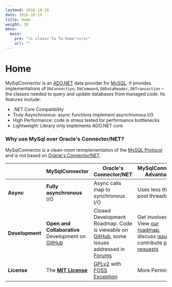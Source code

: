```yaml
---
lastmod: 2016-10-16
date: 2016-10-16
title: Home
weight: 10
menu:
  main:
    pre: "<i class='fa fa-home'></i>"
    url: ""
---
```


Home
====

MySqlConnector is an [ADO.NET](https://msdn.microsoft.com/en-us/library/e80y5yhx.aspx) data
provider for [MySQL](https://www.mysql.com/). It provides implementations of
`DbConnection`, `DbCommand`, `DbDataReader`, `DbTransaction` &ndash; the classes
needed to query and update databases from managed code.  Its features include:

* .NET Core Compatibility
* Truly Asynchronous: async functions implement asynchronous I/O
* High Performance: code is stress tested for performance bottlenecks
* Lightweight: Library only implements ADO.NET core

### Why use MySql over Oracle's Connector/NET?

MySqlConnector is a clean-room reimplementation of the [MySQL Protocol](https://dev.mysql.com/doc/internals/en/client-server-protocol.html)
and is not based on [Oracle's Connector/NET](https://github.com/mysql/mysql-connector-net).

<table class="table table-striped table-hover" style="max-width: 650px">
  <thead>
    <th style="width:25%"></th>
    <th style="width:25%">MySqlConnector</th>
    <th style="width:25%">Oracle's Connector/NET</th>
    <th style="width:25%">MySqlConnector Advantage</th>
  </thead>
  <tr>
    <td><strong>Async</strong></td>
    <td><strong>Fully asynchronous</strong> I/O</td>
    <td>Async calls map to synchronous I/O</td>
    <td>Uses less thread pool threads</td>
  </tr>
  <tr>
    <td><strong>Development</strong></td>
    <td>
      <strong>Open and Collaborative</strong> Development on
      <a href="https://github.com/mysql-net/MySqlConnector">GitHub</a>
    </td>
    <td>
      Closed Development Roadmap.  Code is viewable on
      <a href="https://github.com/mysql/mysql-connector-net">GitHub</a>,
      some issues addressed in <a href="http://forums.mysql.com/list.php?38">Forums</a>
    </td>
    <td>
      Get involved!  View
      <a href="https://github.com/mysql-net/MySqlConnector/projects/1">our roadmap</a>,
      discuss <a href="https://github.com/mysql-net/MySqlConnector/issues">issues</a>,
      contribute <a href="https://github.com/mysql-net/MySqlConnector/pulls">pull requests</a>
    </td>
  </tr>
  <tr>
    <td><strong>License</strong></td>
    <td>
      The <strong><a href="https://github.com/mysql-net/MySqlConnector/blob/master/LICENSE">MIT License</a></strong>
    </td>
    <td>
      <a href="http://www.gnu.org/licenses/old-licenses/gpl-2.0.html">GPLv2</a>
      with <a href="http://www.mysql.com/about/legal/licensing/foss-exception/">FOSS Exception</a>
    </td>
    <td>More Permissive</td>
  </tr>
</table>
